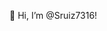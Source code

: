 👋 Hi, I’m @Sruiz7316!



<!---
Sruiz7316/Sruiz7316 is a ✨ special ✨ repository because its `README.md` (this file) appears on your GitHub profile.
You can click the Preview link to take a look at your changes.
--->
